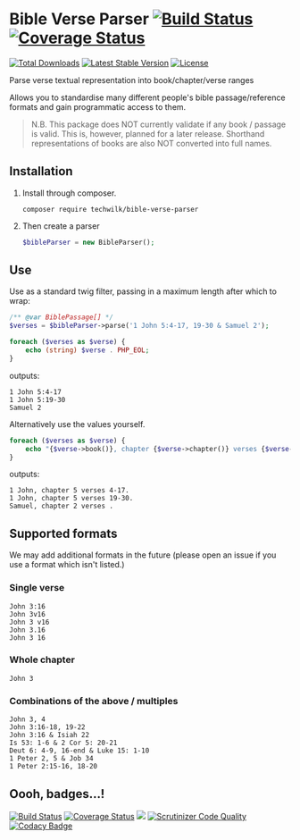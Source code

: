 # Bible Verse Parser [![Build Status](https://travis-ci.org/TechWilk/bible-verse-parser.svg?branch=master)](https://travis-ci.org/TechWilk/bible-verse-parser) [![Coverage Status](https://coveralls.io/repos/github/TechWilk/bible-verse-parser/badge.svg?branch=master)](https://coveralls.io/github/TechWilk/bible-verse-parser?branch=master)

[![Total Downloads](https://img.shields.io/packagist/dt/techwilk/bible-verse-parser.svg)](https://packagist.org/packages/techwilk/bible-verse-parser)
[![Latest Stable Version](https://img.shields.io/packagist/v/techwilk/bible-verse-parser.svg)](https://packagist.org/packages/techwilk/bible-verse-parser)
[![License](https://img.shields.io/packagist/l/techwilk/bible-verse-parser.svg)](https://packagist.org/packages/techwilk/bible-verse-parser)


Parse verse textual representation into book/chapter/verse ranges

Allows you to standardise many different people's bible passage/reference formats and gain programmatic access to them.

> N.B. This package does NOT currently validate if any book / passage is valid. This is, however, planned for a later release. Shorthand representations of books are also NOT converted into full names.

## Installation

1. Install through composer.

    ``` shell
    composer require techwilk/bible-verse-parser
    ```

2. Then create a parser

    ``` php
    $bibleParser = new BibleParser();
    ```

## Use

Use as a standard twig filter, passing in a maximum length after which to wrap:

``` php
/** @var BiblePassage[] */
$verses = $bibleParser->parse('1 John 5:4-17, 19-30 & Samuel 2');

foreach ($verses as $verse) {
    echo (string) $verse . PHP_EOL;
}
```

outputs:

``` text
1 John 5:4-17
1 John 5:19-30
Samuel 2
```

Alternatively use the values yourself.

``` php
foreach ($verses as $verse) {
    echo "{$verse->book()}, chapter {$verse->chapter()} verses {$verse->verses()}." . PHP_EOL;
}
```

outputs:

``` text
1 John, chapter 5 verses 4-17.
1 John, chapter 5 verses 19-30.
Samuel, chapter 2 verses .
```

## Supported formats

We may add additional formats in the future (please open an issue if you use a format which isn't listed.)

### Single verse

``` text
John 3:16
John 3v16
John 3 v16
John 3.16
John 3 16
```

### Whole chapter

``` text
John 3
```

### Combinations of the above / multiples

``` text
John 3, 4
John 3:16-18, 19-22
John 3:16 & Isiah 22
Is 53: 1-6 & 2 Cor 5: 20-21
Deut 6: 4-9, 16-end & Luke 15: 1-10
1 Peter 2, 5 & Job 34
1 Peter 2:15-16, 18-20
```

## Oooh, badges...!

[![Build Status](https://travis-ci.org/TechWilk/bible-verse-parser.svg?branch=master)](https://travis-ci.org/TechWilk/bible-verse-parser)
[![Coverage Status](https://coveralls.io/repos/github/TechWilk/bible-verse-parser/badge.svg?branch=master)](https://coveralls.io/github/TechWilk/bible-verse-parser?branch=master)
[![](https://styleci.io/repos/7548986/shield)](https://styleci.io/repos/7548986)
[![Scrutinizer Code Quality](https://scrutinizer-ci.com/g/TechWilk/bible-verse-parser/badges/quality-score.png?b=master)](https://scrutinizer-ci.com/g/TechWilk/bible-verse-parser/?branch=master)
[![Codacy Badge](https://app.codacy.com/project/badge/Grade/226bff72c3824b3985f64e9327e255c3)](https://www.codacy.com/gh/TechWilk/bible-verse-parser/dashboard?utm_source=github.com&amp;utm_medium=referral&amp;utm_content=TechWilk/bible-verse-parser&amp;utm_campaign=Badge_Grade)
